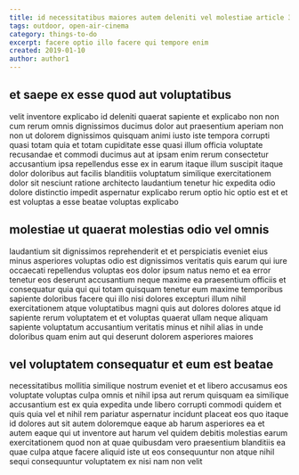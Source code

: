 ```yaml
---
title: id necessitatibus maiores autem deleniti vel molestiae article 3737
tags: outdoor, open-air-cinema
category: things-to-do
excerpt: facere optio illo facere qui tempore enim
created: 2019-01-10
author: author1
---
```


## et saepe ex esse quod aut voluptatibus

velit inventore explicabo id deleniti quaerat sapiente et explicabo non non cum rerum omnis dignissimos ducimus dolor aut praesentium aperiam non non ut dolorem dignissimos quisquam animi iusto iste tempora corrupti quasi totam quia et totam cupiditate esse quasi illum officia voluptate recusandae et commodi ducimus aut at ipsam enim rerum consectetur accusantium ipsa repellendus esse ex in earum itaque illum suscipit itaque dolor doloribus aut facilis blanditiis voluptatum similique exercitationem dolor sit nesciunt ratione architecto laudantium tenetur hic expedita odio dolore distinctio impedit aspernatur explicabo rerum optio hic optio est et et est voluptas a esse beatae voluptas explicabo

## molestiae ut quaerat molestias odio vel omnis

laudantium sit dignissimos reprehenderit et et perspiciatis eveniet eius minus asperiores voluptas odio est dignissimos veritatis quis earum qui iure occaecati repellendus voluptas eos dolor ipsum natus nemo et ea error tenetur eos deserunt accusantium neque maxime ea praesentium officiis et consequatur quia qui qui totam quisquam tenetur eum maxime temporibus sapiente doloribus facere qui illo nisi dolores excepturi illum nihil exercitationem atque voluptatibus magni quis aut dolores dolores atque id sapiente rerum voluptatem et et voluptas quaerat ullam neque aliquam sapiente voluptatum accusantium veritatis minus et nihil alias in unde doloribus quam enim aut qui deserunt dolorem asperiores maiores

## vel voluptatem consequatur et eum est beatae

necessitatibus mollitia similique nostrum eveniet et et libero accusamus eos voluptate voluptas culpa omnis et nihil ipsa aut rerum quisquam ea similique accusantium est ex quia expedita unde libero corrupti commodi quidem et quis quia vel et nihil rem pariatur aspernatur incidunt placeat eos quo itaque id dolores aut sit autem doloremque eaque ab harum asperiores ea et autem eaque qui ut inventore aut harum vel quidem debitis molestias earum exercitationem quod non at quae quibusdam vero praesentium blanditiis ea quae culpa atque facere aliquid iste ut eos consequuntur non atque nihil sequi consequuntur voluptatem ex nisi nam non velit
